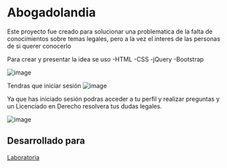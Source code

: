 # Abogadolandia
Este proyecto fue creado para solucionar una problematica de la falta de conocimientos sobre temas legales, pero a la vez el interes de las personas de si querer conocerlo 

Para crear y presentar la idea se uso 
-HTML
-CSS
-jQuery
-Bootstrap

![image](https://user-images.githubusercontent.com/32860020/38561426-9fa9864e-3c9d-11e8-98ed-ff117d58189c.png)

Tendras que iniciar sesión 
![image](https://user-images.githubusercontent.com/32860020/38561893-da6ae448-3c9e-11e8-8205-736b8a87dd40.png)

Ya que has iniciado sesión podras acceder a tu perfil y realizar preguntas y un Licenciado en Derecho resolvera tus dudas legales.

![image](https://user-images.githubusercontent.com/32860020/38562086-55b0485a-3c9f-11e8-85d5-9046b0b50749.png)


## Desarrollado para 
[Laboratoria](http://laboratoria.la)
